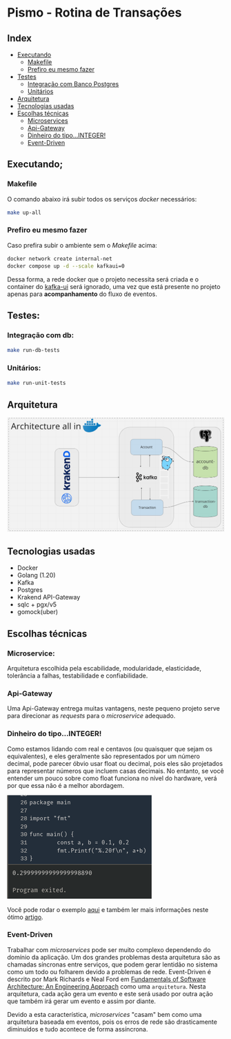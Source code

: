 # Pismo - Rotina de Transações

## Index

- [Executando](#executando)
  * [Makefile](#makefile)
  * [Prefiro eu mesmo fazer](#prefiro-eu-mesmo-fazer)
- [Testes](#testes)
  * [Integração com Banco Postgres](#integração-com-db)
  * [Unitários](#unitários)
- [Arquitetura](#arquitetura)
- [Tecnologias usadas](#tecnologias-usadas)
- [Escolhas técnicas](#escolhas-técnicas)
    * [Microservices](#microservice)
    * [Api-Gateway](#api-gateway)
    * [Dinheiro do tipo...INTEGER!](#dinheiro-do-tipointeger)
    * [Event-Driven](#event-driven)

## Executando;

### Makefile

O comando abaixo irá subir todos os serviços _docker_ necessários:
```bash
make up-all
```
### Prefiro eu mesmo fazer

Caso prefira subir o ambiente sem o _Makefile_ acima:
```bash
docker network create internal-net
docker compose up -d --scale kafkaui=0
```
Dessa forma, a rede docker que o projeto necessita será criada e o container do [kafka-ui](https://github.com/provectus/kafka-ui) será ignorado, uma vez que está presente no projeto apenas para **acompanhamento** do fluxo de eventos.

## Testes:

### Integração com db:
```bash
make run-db-tests
```

### Unitários:
```bash
make run-unit-tests
```

## Arquitetura

![image info](./assets/arch.png)

## Tecnologias usadas
- Docker
- Golang (1.20)
- Kafka
- Postgres
- Krakend API-Gateway
- sqlc + pgx/v5
- gomock(uber)

## Escolhas técnicas

### Microservice:

Arquitetura escolhida pela escabilidade, modularidade, elasticidade, tolerância a falhas, testabilidade e confiabilidade.

### Api-Gateway

Uma Api-Gateway entrega muitas vantagens, neste pequeno projeto serve para direcionar as _requests_ para o _microservice_ adequado.

### Dinheiro do tipo...INTEGER!

Como estamos lidando com real e centavos (ou quaisquer que sejam os equivalentes), e eles geralmente são representados por um número decimal, pode parecer óbvio usar float ou decimal, pois eles são projetados para representar números que incluem casas decimais. No entanto, se você entender um pouco sobre como float funciona no nível do hardware, verá por que essa não é a melhor abordagem.

![image info](./assets/golang_float.png)

Você pode rodar o exemplo [aqui](https://go.dev/play/p/IrhUSV1CZGC) e também ler mais informações neste ótimo [artigo](https://blog.codeminer42.com/be-cool-dont-use-float-double-for-storing-monetary-values).

### Event-Driven
Trabalhar com _microservices_ pode ser muito complexo dependendo do domínio da aplicação. Um dos grandes problemas desta arquitetura são as chamadas síncronas entre serviços, que podem gerar lentidão no sistema como um todo ou folharem devido a problemas de rede. Event-Driven é descrito por Mark Richards e Neal Ford em [Fundamentals of Software Architecture: An Engineering Approach](https://www.goodreads.com/book/show/44144493-fundamentals-of-software-architecture) como uma `arquitetura`. Nesta arquitetura, cada ação gera um evento e este será usado por outra ação que também irá gerar um evento e assim por diante.</p>

Devido a esta característica, _microservices_ "casam" bem como uma arquitetura baseada em eventos, pois os erros de rede são drasticamente diminuídos e tudo acontece de forma assíncrona.
</p>
